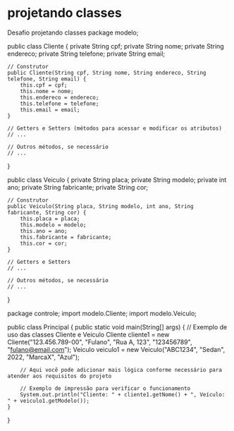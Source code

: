 # projetando classes
Desafio projetando classes
package modelo;

public class Cliente {
    private String cpf;
    private String nome;
    private String endereco;
    private String telefone;
    private String email;

    // Construtor
    public Cliente(String cpf, String nome, String endereco, String telefone, String email) {
        this.cpf = cpf;
        this.nome = nome;
        this.endereco = endereco;
        this.telefone = telefone;
        this.email = email;
    }

    // Getters e Setters (métodos para acessar e modificar os atributos)
    // ...

    // Outros métodos, se necessário
    // ...
}



public class Veiculo {
    private String placa;
    private String modelo;
    private int ano;
    private String fabricante;
    private String cor;

    // Construtor
    public Veiculo(String placa, String modelo, int ano, String fabricante, String cor) {
        this.placa = placa;
        this.modelo = modelo;
        this.ano = ano;
        this.fabricante = fabricante;
        this.cor = cor;
    }

    // Getters e Setters
    // ...

    // Outros métodos, se necessário
    // ...
}

package controle;
import modelo.Cliente;
import modelo.Veiculo;

public class Principal {
    public static void main(String[] args) {
        // Exemplo de uso das classes Cliente e Veiculo
        Cliente cliente1 = new Cliente("123.456.789-00", "Fulano", "Rua A, 123", "123456789", "fulano@email.com");
        Veiculo veiculo1 = new Veiculo("ABC1234", "Sedan", 2022, "MarcaX", "Azul");

        // Aqui você pode adicionar mais lógica conforme necessário para atender aos requisitos do projeto

        // Exemplo de impressão para verificar o funcionamento
        System.out.println("Cliente: " + cliente1.getNome() + ", Veículo: " + veiculo1.getModelo());
    }
}


